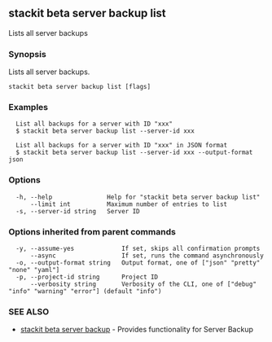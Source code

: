 ## stackit beta server backup list

Lists all server backups

### Synopsis

Lists all server backups.

```
stackit beta server backup list [flags]
```

### Examples

```
  List all backups for a server with ID "xxx"
  $ stackit beta server backup list --server-id xxx

  List all backups for a server with ID "xxx" in JSON format
  $ stackit beta server backup list --server-id xxx --output-format json
```

### Options

```
  -h, --help               Help for "stackit beta server backup list"
      --limit int          Maximum number of entries to list
  -s, --server-id string   Server ID
```

### Options inherited from parent commands

```
  -y, --assume-yes             If set, skips all confirmation prompts
      --async                  If set, runs the command asynchronously
  -o, --output-format string   Output format, one of ["json" "pretty" "none" "yaml"]
  -p, --project-id string      Project ID
      --verbosity string       Verbosity of the CLI, one of ["debug" "info" "warning" "error"] (default "info")
```

### SEE ALSO

* [stackit beta server backup](./stackit_beta_server_backup.md)	 - Provides functionality for Server Backup


